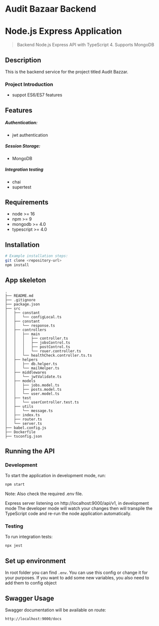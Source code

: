 # Audit Bazaar Backend
# Node.js Express Application




> Backend Node.js Express API with TypeScript 4. Supports MongoDB

## Description
This is the backend service for the project titled Audit Bazzar.

### Project Introduction
- suppot ES6/ES7 features

## Features
##### Authentication:
- jwt authentication
##### Session Storage:
- MongoDB
##### Integration testing
- chai
- supertest

## Requirements

- node >= 16
- npm >= 9
- mongodb >= 4.0
- typescript >= 4.0

## Installation

```bash
# Example installation steps:
git clone <repository-url>
npm install
```




## App skeleton
```
.
├── README.md
├── .gitignore
├── package.json
├── src
│   ├── constant
│   │   └── configLocal.ts
│   ├── constant
│   │   └── response.ts
│   ├── controllers
│   │   ├── main
│   │   │   ├── controller.ts
│   │   │   ├── jobsControl.ts
│   │   │   ├── postControl.ts
│   │   │   └── rouer.controller.ts
│   │   └── healthCheck.controller.ts.ts
│   ├── helpers
│   │   ├── db.helper.ts
│   │   └── mailHelper.ts
│   ├── middlewares
│   │   └── jwtValidate.ts
│   ├── models
│   │   ├── jobs.model.ts
│   │   ├── posts.model.ts
│   │   └── user.model.ts
│   ├── test
│   │   └── userController.test.ts
│   ├── utils
│   │   └── message.ts
│   ├── index.ts
│   ├── router.ts
│   └── server.ts
├── babel.config.js
├── Dockerfile
├── tsconfig.json
```
## Running the API
### Development
To start the application in development mode, run:

```bash
npm start
```
Note: Also check the required .env file.

Express server listening on http://localhost:9000/api/v1, in development mode
The developer mode will watch your changes then will transpile the TypeScript code and re-run the node application automatically.

### Testing
To run integration tests:
```bash
npx jest
```

## Set up environment
In root folder you can find `.env`. You can use this config or change it for your purposes.
If you want to add some new variables, you also need to add them to config object 

## Swagger Usage

Swagger documentation will be available on route:
```bash
http://localhost:9000/docs
```

